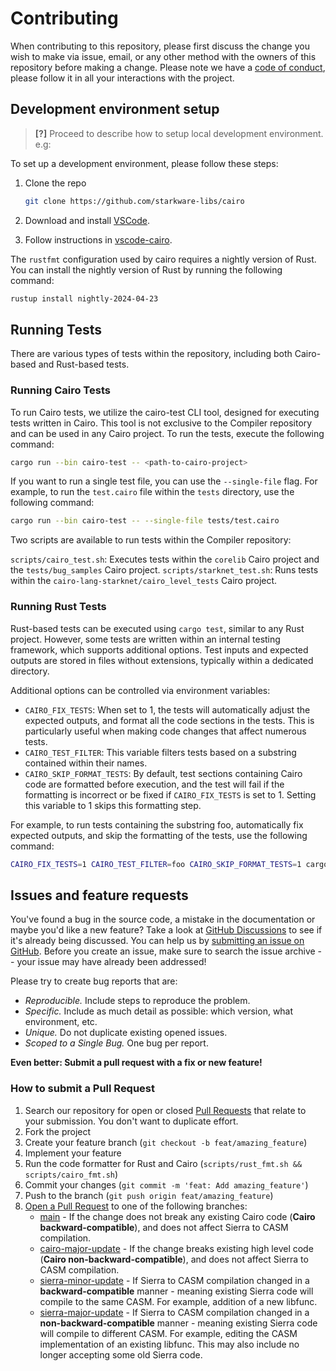 # Contributing

When contributing to this repository, please first discuss the change you wish to make via issue, email, or any other method with the owners of this repository before making a change.
Please note we have a [code of conduct](CODE_OF_CONDUCT.md), please follow it in all your interactions with the project.

## Development environment setup

> **[?]**
> Proceed to describe how to setup local development environment.
> e.g:

To set up a development environment, please follow these steps:

1. Clone the repo

   ```sh
   git clone https://github.com/starkware-libs/cairo
   ```

2. Download and install [VSCode](https://code.visualstudio.com/).

3. Follow instructions in [vscode-cairo](../vscode-cairo/README.md).

The `rustfmt` configuration used by cairo requires a nightly version of Rust. 
You can install the nightly version of Rust by running the following command:
```sh
rustup install nightly-2024-04-23
```

## Running Tests
There are various types of tests within the repository, including both Cairo-based and Rust-based 
tests.

### Running Cairo Tests
To run Cairo tests, we utilize the cairo-test CLI tool, designed for executing tests written in 
Cairo. This tool is not exclusive to the Compiler repository and can be used in any Cairo project. 
To run the tests, execute the following command:

```sh
cargo run --bin cairo-test -- <path-to-cairo-project>
```

If you want to run a single test file, you can use the `--single-file` flag. For example, to run
the `test.cairo` file within the `tests` directory, use the following command:

```sh
cargo run --bin cairo-test -- --single-file tests/test.cairo
```

Two scripts are available to run tests within the Compiler repository:

`scripts/cairo_test.sh`: Executes tests within the `corelib` Cairo project and the 
`tests/bug_samples` Cairo project.
`scripts/starknet_test.sh`: Runs tests within the `cairo-lang-starknet/cairo_level_tests` Cairo 
project.

### Running Rust Tests
Rust-based tests can be executed using `cargo test`, similar to any Rust project. However, some 
tests are written within an internal testing framework, which supports additional options. Test 
inputs and expected outputs are stored in files without extensions, typically within a dedicated 
directory.

Additional options can be controlled via environment variables:

- `CAIRO_FIX_TESTS`: When set to 1, the tests will automatically adjust the expected outputs, and 
format all the code sections in the tests. This is particularly useful when making code changes 
that affect numerous tests.
- `CAIRO_TEST_FILTER`: This variable filters tests based on a substring contained within their 
names.
- `CAIRO_SKIP_FORMAT_TESTS`: By default, test sections containing Cairo code are formatted before 
execution, and the test will fail if the formatting is incorrect or be fixed if `CAIRO_FIX_TESTS` is
set to 1. Setting this variable to 1 skips this formatting step.

For example, to run tests containing the substring foo, automatically fix expected outputs, and 
skip the formatting of the tests, use the following command:

```sh
CAIRO_FIX_TESTS=1 CAIRO_TEST_FILTER=foo CAIRO_SKIP_FORMAT_TESTS=1 cargo test
```

## Issues and feature requests

You've found a bug in the source code, a mistake in the documentation or maybe you'd like a new
feature? Take a look at [GitHub Discussions](https://github.com/starkware-libs/cairo/discussions)
to see if it's already being discussed. You can help us by
[submitting an issue on GitHub](https://github.com/starkware-libs/cairo/issues).
Before you create an issue, make sure to search the issue archive -- your issue may have already
been addressed!

Please try to create bug reports that are:

- _Reproducible._ Include steps to reproduce the problem.
- _Specific._ Include as much detail as possible: which version, what environment, etc.
- _Unique._ Do not duplicate existing opened issues.
- _Scoped to a Single Bug._ One bug per report.

**Even better: Submit a pull request with a fix or new feature!**

### How to submit a Pull Request

1. Search our repository for open or closed
   [Pull Requests](https://github.com/starkware-libs/cairo/pulls)
   that relate to your submission. You don't want to duplicate effort.
2. Fork the project
3. Create your feature branch (`git checkout -b feat/amazing_feature`)
4. Implement your feature
5. Run the code formatter for Rust and Cairo (`scripts/rust_fmt.sh && scripts/cairo_fmt.sh`)
6. Commit your changes (`git commit -m 'feat: Add amazing_feature'`)
7. Push to the branch (`git push origin feat/amazing_feature`)
8. [Open a Pull Request](https://github.com/starkware-libs/cairo/compare) to one of the following
branches:
    * [main](https://github.com/starkware-libs/cairo/tree/main) -
    If the change does not break any existing Cairo code (**Cairo backward-compatible**), and does
    not affect Sierra to CASM compilation.
    * [cairo-major-update](https://github.com/starkware-libs/cairo/tree/cairo-major-update) -
    If the change breaks existing high level code (**Cairo non-backward-compatible**), and does not
    affect Sierra to CASM compilation.
    * [sierra-minor-update](https://github.com/starkware-libs/cairo/tree/sierra-minor-update) -
    If Sierra to CASM compilation changed in a **backward-compatible** manner - meaning existing
    Sierra code will compile to the same CASM. For example, addition of a new libfunc.
    * [sierra-major-update](https://github.com/starkware-libs/cairo/tree/sierra-major-update) -
    If Sierra to CASM compilation changed in a **non-backward-compatible** manner - meaning
    existing Sierra code will compile to different CASM. For example, editing the CASM
    implementation of an existing libfunc. This may also include no longer accepting some old
    Sierra code.
